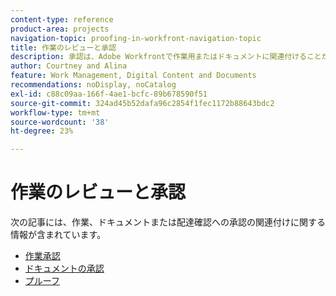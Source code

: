 ```yaml
---
content-type: reference
product-area: projects
navigation-topic: proofing-in-workfront-navigation-topic
title: 作業のレビューと承認
description: 承認は、Adobe Workfrontで作業用またはドキュメントに関連付けることができます。
author: Courtney and Alina
feature: Work Management, Digital Content and Documents
recommendations: noDisplay, noCatalog
exl-id: c88c09aa-166f-4ae1-bcfc-89b678590f51
source-git-commit: 324ad45b52dafa96c2854f1fec1172b88643bdc2
workflow-type: tm+mt
source-wordcount: '38'
ht-degree: 23%

---
```


# 作業のレビューと承認

次の記事には、作業、ドキュメントまたは配達確認への承認の関連付けに関する情報が含まれています。

<!-- * [Limited document and proof decision for non-paid users overview](/help/quicksilver/review-and-approve-work/proof-doc-decision-limits.md) -->
* [作業承認](../review-and-approve-work/manage-approvals/manage-approvals.md)
* [ドキュメントの承認](../review-and-approve-work/document-reviews-and-approvals/document-reviews-and-approvals.md)
* [プルーフ](../review-and-approve-work/proofing/proofing.md)

